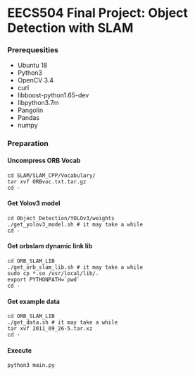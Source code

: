 EECS504 Final Project: Object Detection with SLAM
====

### Prerequesities

- Ubuntu 18
- Python3
- OpenCV 3.4
- curl
- libboost-python1.65-dev
- libpython3.7m
- Pangolin
- Pandas
- numpy

### Preparation

#### Uncompress ORB Vocab

```
cd SLAM/SLAM_CPP/Vocabulary/
tar xvf ORBvoc.txt.tar.gz
cd -
```


#### Get Yolov3 model

```
cd Object_Detection/YOLOv3/weights
./get_yolov3_model.sh # it may take a while
cd -
```

#### Get orbslam dynamic link lib

```
cd ORB_SLAM_LIB
./get_orb_slam_lib.sh # it may take a while
sudo cp *.so /usr/local/lib/. 
export PYTHONPATH=`pwd`
cd -
```

#### Get example data

```
cd ORB_SLAM_LIB
./get_data.sh # it may take a while
tar xvf 2011_09_26-5.tar.xz 
cd -
```
#### Execute
```
python3 main.py
```




